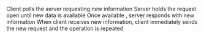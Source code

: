 Client polls the server requesting new information
Server holds the request open until new data is available
Once available , server responds with new information
When client receives new information, client immediately sends the new request and the operation is repeated